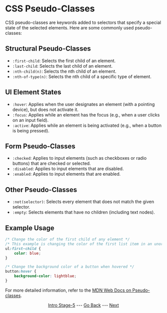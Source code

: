 # CSS Pseudo-Classes

CSS pseudo-classes are keywords added to selectors that specify a special state of the selected elements. Here are some commonly used pseudo-classes:

## Structural Pseudo-Classes

- `:first-child`: Selects the first child of an element.
- `:last-child`: Selects the last child of an element.
- `:nth-child(n)`: Selects the nth child of an element.
- `:nth-of-type(n)`: Selects the nth child of a specific type of element.

## UI Element States

- `:hover`: Applies when the user designates an element (with a pointing device), but does not activate it.
- `:focus`: Applies while an element has the focus (e.g., when a user clicks on an input field).
- `:active`: Applies while an element is being activated (e.g., when a button is being pressed).

## Form Pseudo-Classes

- `:checked`: Applies to input elements (such as checkboxes or radio buttons) that are checked or selected.
- `:disabled`: Applies to input elements that are disabled.
- `:enabled`: Applies to input elements that are enabled.

## Other Pseudo-Classes

- `:not(selector)`: Selects every element that does not match the given selector.
- `:empty`: Selects elements that have no children (including text nodes).

## Example Usage

```css
/* Change the color of the first child of any element */
/* This example is changing the color of the first list item in an unordered list */
ul:first-child {
    color: blue;
}

/* Change the background color of a button when hovered */
button:hover {
    background-color: lightblue;
}
```

For more detailed information, refer to the [MDN Web Docs on Pseudo-classes](https://developer.mozilla.org/en-US/docs/Web/CSS/Pseudo-classes).

<div align="center">

[Intro Stage-5](/Stage-5/) --- [Go Back](/Stage-5/CSS-Selectors.md)  ---  [Next](/Stage-5/Contextual-and-Grouping-Selectors.md)

</div>